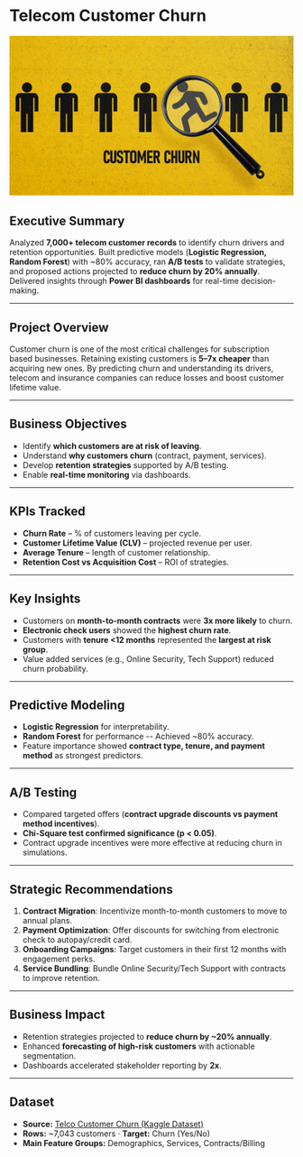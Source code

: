 # Telecom Customer Churn 

<p align="center">
  <img src="image.webp" alt="Customer Churn" width="600"/>
</p>


## Executive Summary

Analyzed **7,000+ telecom customer records** to identify churn drivers and retention opportunities. Built predictive models (**Logistic Regression, Random Forest**) with ~80% accuracy, ran **A/B tests** to validate strategies, and proposed actions projected to **reduce churn by 20% annually**. Delivered insights through **Power BI dashboards** for real-time decision-making.  

---

## Project Overview

Customer churn is one of the most critical challenges for subscription based businesses. Retaining existing customers is **5–7x cheaper** than acquiring new ones. By predicting churn and understanding its drivers, telecom and insurance companies can reduce losses and boost customer lifetime value.  

---

## Business Objectives  

- Identify **which customers are at risk of leaving**.  
- Understand **why customers churn** (contract, payment, services).  
- Develop **retention strategies** supported by A/B testing.  
- Enable **real-time monitoring** via dashboards.  

---

##  KPIs Tracked

- **Churn Rate** – % of customers leaving per cycle.  
- **Customer Lifetime Value (CLV)** – projected revenue per user.  
- **Average Tenure** – length of customer relationship.  
- **Retention Cost vs Acquisition Cost** – ROI of strategies.  

---

## Key Insights 

- Customers on **month-to-month contracts** were **3x more likely** to churn.  
- **Electronic check users** showed the **highest churn rate**.  
- Customers with **tenure <12 months** represented the **largest at risk group**.  
- Value added services (e.g., Online Security, Tech Support) reduced churn probability.  

---

## Predictive Modeling  

- **Logistic Regression** for interpretability.  
- **Random Forest** for performance -- Achieved ~80% accuracy.  
- Feature importance showed **contract type, tenure, and payment method** as strongest predictors.

---

## A/B Testing  
- Compared targeted offers (**contract upgrade discounts vs payment method incentives**).  
- **Chi-Square test confirmed significance (p < 0.05)**.  
- Contract upgrade incentives were more effective at reducing churn in simulations. 

---

## Strategic Recommendations  
1. **Contract Migration**: Incentivize month-to-month customers to move to annual plans.  
2. **Payment Optimization**: Offer discounts for switching from electronic check to autopay/credit card.  
3. **Onboarding Campaigns**: Target customers in their first 12 months with engagement perks.  
4. **Service Bundling**: Bundle Online Security/Tech Support with contracts to improve retention. 

--- 

## Business Impact  
- Retention strategies projected to **reduce churn by ~20% annually**.  
- Enhanced **forecasting of high-risk customers** with actionable segmentation.  
- Dashboards accelerated stakeholder reporting by **2x**.  

---

## Dataset

- **Source:** [Telco Customer Churn (Kaggle Dataset)](https://www.kaggle.com/datasets/blastchar/telco-customer-churn)
- **Rows:** ~7,043 customers · **Target:** Churn (Yes/No)  
- **Main Feature Groups:** Demographics, Services, Contracts/Billing
